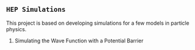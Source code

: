 ## ```HEP Simulations```

This project is based on developing simulations for a few models in particle physics.

1) Simulating the Wave Function with a Potential Barrier

   
  
    
 
 
 
 
